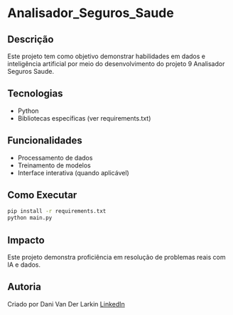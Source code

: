 # Analisador_Seguros_Saude

## Descrição
Este projeto tem como objetivo demonstrar habilidades em dados e inteligência artificial por meio do desenvolvimento do projeto 9 Analisador Seguros Saude.

## Tecnologias
- Python
- Bibliotecas específicas (ver requirements.txt)

## Funcionalidades
- Processamento de dados
- Treinamento de modelos
- Interface interativa (quando aplicável)

## Como Executar
```bash
pip install -r requirements.txt
python main.py
```

## Impacto
Este projeto demonstra proficiência em resolução de problemas reais com IA e dados.

## Autoria
Criado por Dani Van Der Larkin
[LinkedIn](https://www.linkedin.com/in/danivanderlarkin)
